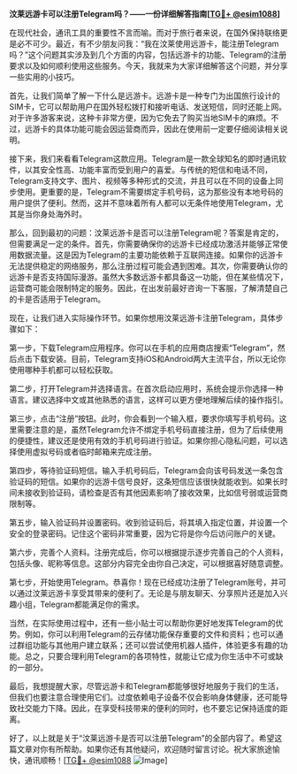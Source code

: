 **汶莱远游卡可以注册Telegram吗？——一份详细解答指南[[TG💪+ @esim1088](https://t.me/s/esim1088)]**

在现代社会，通讯工具的重要性不言而喻。而对于旅行者来说，在国外保持联络更是必不可少。最近，有不少朋友问我：“我在汶莱使用远游卡，能注册Telegram吗？”这个问题其实涉及到几个方面的内容，包括远游卡的功能、Telegram的注册要求以及如何顺利使用这些服务。今天，我就来为大家详细解答这个问题，并分享一些实用的小技巧。

首先，让我们简单了解一下什么是远游卡。远游卡是一种专门为出国旅行设计的SIM卡，它可以帮助用户在国外轻松拨打和接听电话、发送短信，同时还能上网。对于许多游客来说，这种卡非常方便，因为它免去了购买当地SIM卡的麻烦。不过，远游卡的具体功能可能会因运营商而异，因此在使用前一定要仔细阅读相关说明。

接下来，我们来看看Telegram这款应用。Telegram是一款全球知名的即时通讯软件，以其安全性高、功能丰富而受到用户的喜爱。与传统的短信和电话不同，Telegram支持文字、图片、视频等多种形式的交流，并且可以在不同的设备上同步使用。更重要的是，Telegram不需要绑定手机号码，这为那些没有本地号码的用户提供了便利。然而，这并不意味着所有人都可以无条件地使用Telegram，尤其是当你身处海外时。

那么，回到最初的问题：汶莱远游卡是否可以注册Telegram呢？答案是肯定的，但需要满足一定的条件。首先，你需要确保你的远游卡已经成功激活并能够正常使用数据流量。这是因为Telegram的主要功能依赖于互联网连接。如果你的远游卡无法提供稳定的网络服务，那么注册过程可能会遇到困难。其次，你需要确认你的远游卡是否支持国际漫游。虽然大多数远游卡都具备这一功能，但在某些情况下，运营商可能会限制特定的服务。因此，在出发前最好咨询一下客服，了解清楚自己的卡是否适用于Telegram。

现在，让我们进入实际操作环节。如果你想用汶莱远游卡注册Telegram，具体步骤如下：

第一步，下载Telegram应用程序。你可以在手机的应用商店搜索“Telegram”，然后点击下载安装。目前，Telegram支持iOS和Android两大主流平台，所以无论你使用哪种手机都可以轻松获取。

第二步，打开Telegram并选择语言。在首次启动应用时，系统会提示你选择一种语言。建议选择中文或其他熟悉的语言，这样可以更方便地理解后续的操作指引。

第三步，点击“注册”按钮。此时，你会看到一个输入框，要求你填写手机号码。这里需要注意的是，虽然Telegram允许不绑定手机号码直接注册，但为了后续使用的便捷性，建议还是使用有效的手机号码进行验证。如果你担心隐私问题，可以选择使用虚拟号码或者临时邮箱来完成注册。

第四步，等待验证码短信。输入手机号码后，Telegram会向该号码发送一条包含验证码的短信。如果你的远游卡信号良好，这条短信应该很快就能收到。如果长时间未接收到验证码，请检查是否有其他因素影响了接收效果，比如信号弱或运营商限制等。

第五步，输入验证码并设置密码。收到验证码后，将其填入指定位置，并设置一个安全的登录密码。记住这个密码非常重要，因为它将是你今后访问账户的关键。

第六步，完善个人资料。注册完成后，你可以根据提示逐步完善自己的个人资料，包括头像、昵称等信息。这部分内容完全由你自己决定，可以根据喜好随意调整。

第七步，开始使用Telegram。恭喜你！现在已经成功注册了Telegram账号，并可以通过汶莱远游卡享受其带来的便利了。无论是与朋友聊天、分享照片还是加入兴趣小组，Telegram都能满足你的需求。

当然，在实际使用过程中，还有一些小贴士可以帮助你更好地发挥Telegram的优势。例如，你可以利用Telegram的云存储功能保存重要的文件和资料；也可以通过群组功能与其他用户建立联系；还可以尝试使用机器人插件，体验更多有趣的功能。总之，只要合理利用Telegram的各项特性，就能让它成为你生活中不可或缺的一部分。

最后，我想提醒大家，尽管远游卡和Telegram都能够很好地服务于我们的生活，但我们也要注意合理使用它们。过度依赖电子设备不仅会影响身体健康，还可能导致社交能力下降。因此，在享受科技带来的便利的同时，也不要忘记保持适度的距离。

好了，以上就是关于“汶莱远游卡是否可以注册Telegram”的全部内容了。希望这篇文章对你有所帮助。如果你还有其他疑问，欢迎随时留言讨论。祝大家旅途愉快，通讯顺畅！[[TG💪+ @esim1088](https://t.me/s/esim1088) ![Image](https://i.postimg.cc/4NQfJmqS/Snipaste-2025-05-13-00-14-12.png)]